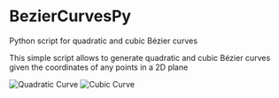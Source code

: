 # BezierCurvesPy
Python script for quadratic and cubic Bézier curves

This simple script allows to generate quadratic and cubic Bézier curves given the coordinates of any points in a 2D plane

![Quadratic Curve](/relative/path/to/Figure_1.jpg?raw=true "Quadratic Curve")
![Cubic Curve](/relative/path/to/Figure_2.jpg?raw=true "Cubic Curve")
